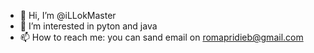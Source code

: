- 👋 Hi, I’m @iLLokMaster
- 👀 I’m interested in pyton and java
- 📫 How to reach me: you can sand email on romapridieb@gmail.com

<!---
iLLokMaster/iLLokMaster is a ✨ special ✨ repository because its `README.md` (this file) appears on your GitHub profile.
You can click the Preview link to take a look at your changes.
--->
